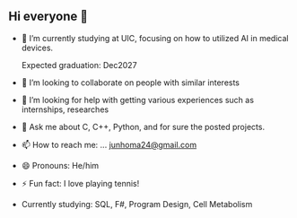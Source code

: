 ## Hi everyone 👋

- 🌱 I’m currently studying at UIC, focusing on how to utilized AI in medical devices.
 
  Expected graduation: Dec2027
- 👯 I’m looking to collaborate on people with similar interests
- 🤔 I’m looking for help with getting various experiences such as internships, researches
- 💬 Ask me about C, C++, Python, and for sure the posted projects.
- 📫 How to reach me: ... junhoma24@gmail.com
- 😄 Pronouns: He/him
- ⚡ Fun fact: I love playing tennis!

- Currently studying: SQL, F#, Program Design, Cell Metabolism
